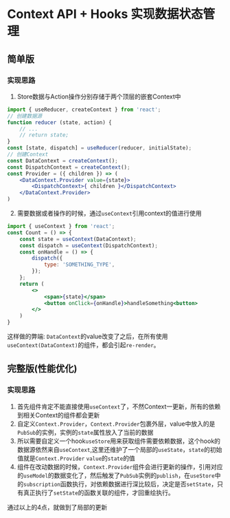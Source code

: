 # Context API + Hooks 实现数据状态管理

## 简单版
### 实现思路
1. Store数据与Action操作分别存储于两个顶层的嵌套Context中
```jsx
import { useReducer, createContext } from 'react';
// 创建数据源
function reducer (state, action) {
    // ...
    // return state;
}
const [state, dispatch] = useReducer(reducer, initialState);
// 创建Context
const DataContext = createContext();
const DispatchContext = createContext();
const Provider = ({ children }) => (
    <DataContext.Provider value={state}>
        <DispatchContext>{ children }</DispatchContext>
    </DataContext.Provider>
)
```
2. 需要数据或者操作的时候，通过`useContext`引用context的值进行使用
```jsx
import { useContext } from 'react';
const Count = () => {
    const state = useContext(DataContext);
    const dispatch = useContext(DispatchContext);
    const onHandle = () => {
        dispatch({
            type: 'SOMETHING_TYPE',
        });
    };
    return (
        <>
            <span>{state}</span>
            <button onClick={onHandle}>handleSomething<button>
        </>
    )
}
```

这样做的弊端: `DataContext`的value改变了之后，在所有使用`useContext(DataContext)`的组件，都会引起`re-render`。

## 完整版(性能优化)
### 实现思路
1. 首先组件肯定不能直接使用`useContext`了，不然Context一更新，所有的依赖到相关Context的组件都会更新
2. 自定义`Context.Provider`，`Context.Provider`包裹外层，value中放入的是`PubSub`的实例，实例的`state`属性放入了当前的数据
3. 所以需要自定义一个hook`useStore`用来获取组件需要依赖数据，这个hook的数据源依然来自`useContext`,这里还维护了一个局部的`useState`，`state`的初始值就是`Context.Provider` `value`的`state`的值
4. 组件在改动数据的时候，`Context.Provider`组件会进行更新的操作，引用对应的`useModel`的数据变化了，然后触发了`PubSub`实例的`publish`，在`useStore`中的`subscription`函数执行，对依赖数据进行深比较后，决定是否`setState`，只有真正执行了`setState`的函数关联的组件，才回重绘执行。

通过以上的4点，就做到了局部的更新